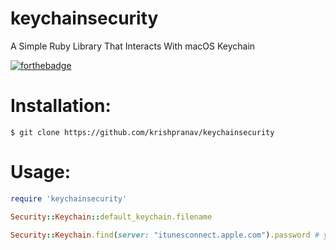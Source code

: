 # keychainsecurity
A Simple Ruby Library That Interacts With macOS Keychain

[![forthebadge](https://forthebadge.com/images/badges/made-with-ruby.svg)](https://forthebadge.com)

# Installation:
```
$ git clone https://github.com/krishpranav/keychainsecurity
```

# Usage:
```ruby
require 'keychainsecurity'

Security::Keychain::default_keychain.filename

Security::Keychain.find(server: "itunesconnect.apple.com").password # your password
```